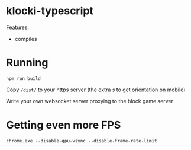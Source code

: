 # klocki-typescript

Features:
- compiles

# Running

`
npm run build
`


Copy `/dist/` to your https server (the extra *s* to get orientation on mobile)

Write your own websocket server proxying to the block game server

# Getting even more FPS

`
chrome.exe --disable-gpu-vsync --disable-frame-rate-limit
`

